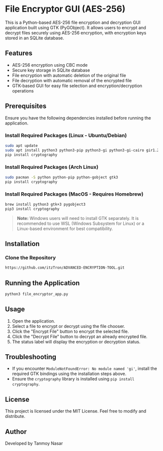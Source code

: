 # File Encryptor GUI (AES-256)

This is a Python-based AES-256 file encryption and decryption GUI application built using GTK (PyGObject). It allows users to encrypt and decrypt files securely using AES-256 encryption, with encryption keys stored in an SQLite database.

## Features
- AES-256 encryption using CBC mode
- Secure key storage in SQLite database
- File encryption with automatic deletion of the original file
- File decryption with automatic removal of the encrypted file
- GTK-based GUI for easy file selection and encryption/decryption operations

## Prerequisites
Ensure you have the following dependencies installed before running the application.

### Install Required Packages (Linux - Ubuntu/Debian)
```bash
sudo apt update
sudo apt install python3 python3-pip python3-gi python3-gi-cairo gir1.2-gtk-3.0
pip install cryptography
```

### Install Required Packages (Arch Linux)
```bash
sudo pacman -S python python-pip python-gobject gtk3
pip install cryptography
```

### Install Required Packages (MacOS - Requires Homebrew)
```bash
brew install python3 gtk+3 pygobject3
pip3 install cryptography
```

> **Note:** Windows users will need to install GTK separately. It is recommended to use WSL (Windows Subsystem for Linux) or a Linux-based environment for best compatibility.

## Installation
### Clone the Repository
```bash
https://github.com/itzTron/ADVANCED-ENCRYPTION-TOOL.git
```

## Running the Application
```bash
python3 file_encryptor_app.py
```

## Usage
1. Open the application.
2. Select a file to encrypt or decrypt using the file chooser.
3. Click the "Encrypt File" button to encrypt the selected file.
4. Click the "Decrypt File" button to decrypt an already encrypted file.
5. The status label will display the encryption or decryption status.

## Troubleshooting
- If you encounter `ModuleNotFoundError: No module named 'gi'`, install the required GTK bindings using the installation steps above.
- Ensure the `cryptography` library is installed using `pip install cryptography`.

## License
This project is licensed under the MIT License. Feel free to modify and distribute.

## Author
Developed by Tanmoy Nasar 

